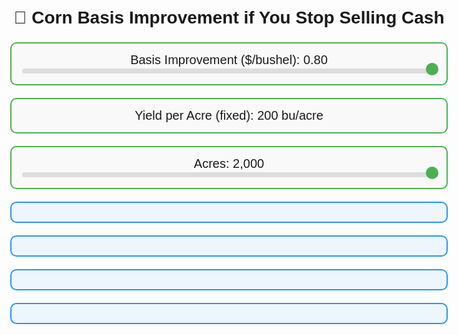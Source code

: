 <html>
<head>
  <title>Corn Basis Improvement if You Stop Selling Cash</title>
  <style>
    body {
      font-family: Arial;
      padding: 20px;
      max-width: 700px;
      margin: auto;
      text-align: center;
      font-size: 20px;
    }
    input[type=range] {
      width: 100%;
      -webkit-appearance: none;
      appearance: none;
      height: 8px;
      background: #ddd;
      border-radius: 4px;
      outline: none;
      cursor: pointer;
    }
    input[type=range]::-webkit-slider-thumb {
      -webkit-appearance: none;
      appearance: none;
      width: 20px;
      height: 20px;
      background: #4CAF50;
      border-radius: 50%;
      cursor: pointer;
      margin-top: -6px;
    }
    input[type=range]::-moz-range-thumb {
      width: 20px;
      height: 20px;
      background: #4CAF50;
      border-radius: 50%;
      cursor: pointer;
    }
    .section {
      margin-bottom: 20px;
      border: 2px solid #4CAF50;
      border-radius: 10px;
      padding: 15px;
      background-color: #f9f9f9;
    }
    .output {
      font-weight: bold;
      margin-top: 10px;
      border: 2px solid #2196F3;
      border-radius: 10px;
      padding: 15px;
      background-color: #eef6fd;
    }
    h2 {
      font-size: 28px;
    }
  </style>
</head>
<body>
  <h2>🌽 Corn Basis Improvement if You Stop Selling Cash</h2>

  <div class="section">
    <label>Basis Improvement ($/bushel): <span id="basisValue">0.80</span></label>
    <input type="range" id="basis" min="0.10" max="0.80" step="0.01" value="0.80">
  </div>

  <div class="section">
    <label>Yield per Acre (fixed): 200 bu/acre</label>
  </div>

  <div class="section">
    <label>Acres: <span id="acresValue">2,000</span></label>
    <input type="range" id="acres" min="250" max="2000" step="50" value="2000">
  </div>

  <div class="section output" id="perAcreValue"></div>
  <div class="section output" id="annualValue"></div>
  <div class="section output" id="fortyYearTotal"></div>
  <div class="section output" id="investedValue"></div>

  <script>
    const basisSlider = document.getElementById("basis");
    const acresSlider = document.getElementById("acres");
    const basisLabel = document.getElementById("basisValue");
    const acresLabel = document.getElementById("acresValue");
    const perAcreValueEl = document.getElementById("perAcreValue");
    const annualValueEl = document.getElementById("annualValue");
    const fortyYearEl = document.getElementById("fortyYearTotal");
    const investedEl = document.getElementById("investedValue");

    function formatCurrency(value) {
      return "$" + value.toLocaleString(undefined, { minimumFractionDigits: 2, maximumFractionDigits: 2 });
    }

    function updateValues() {
      const basis = parseFloat(basisSlider.value);
      const acres = parseInt(acresSlider.value);
      const yieldPerAcre = 200;
      const perAcreValue = basis * yieldPerAcre;
      const annualImprovement = perAcreValue * acres;

      // 40 year static total
      const fortyYearTotal = annualImprovement * 40;

      // Compound growth at 8% over 40 years with yearly contributions
      const rate = 0.08;
      const n = 40;
      const compoundFutureValue = annualImprovement * ((Math.pow(1 + rate, n) - 1) / rate);

      // Update display
      basisLabel.textContent = basis.toFixed(2);
      acresLabel.textContent = acres.toLocaleString();
      perAcreValueEl.innerHTML = `💡 Per Acre Basis Improvement Value: <span style="color:#9C27B0">${formatCurrency(perAcreValue)}</span>`;
      annualValueEl.innerHTML = `📈 Annual Basis Improvement Value: <span style="color:green">${formatCurrency(annualImprovement)}</span>`;
      fortyYearEl.innerHTML = `📅 40-Year Total (No Investing): <span style="color:blue">${formatCurrency(fortyYearTotal)}</span>`;
      investedEl.innerHTML = `💰 40-Year Compounded Investment (8%): <span style="color:darkgreen">${formatCurrency(compoundFutureValue)}</span>`;
    }

    basisSlider.addEventListener("input", updateValues);
    acresSlider.addEventListener("input", updateValues);

    // Initial calculation
    updateValues();
  </script>
</body>
</html>
